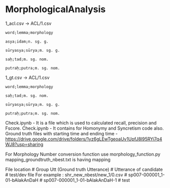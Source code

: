 # MorphologicalAnalysis


1_acl.csv -> ACL/1.csv


```
word;lemma;morphology

asya;idam;n. sg. g.

sūryasya;sūrya;m. sg. g.

saḥ;tad;m. sg. nom.

putraḥ;putra;m. sg. nom.
```





1_gt.csv -> ACL/1.csv


```
word;lemma;morphology

saḥ;tad;m. sg. nom.

sūryasya;sūrya;m. sg. g.

putraḥ;putra;m. sg. nom.
```



Check.ipynb - It is a file which is used to calculated recall, precision and Fscore.
Check.ipynb - It contains for Homonymy and Syncretism code also.
Ground truth files with starting time and ending time - https://drive.google.com/drive/folders/1yz6gLEwTgeoaUv1UpfJ8l95RYi7q4WJ8?usp=sharing




For Morphology Number conversion function use morphology_function.py
mapping_groundtruth_nbest.txt is having mapping 



File location # Group Utt (Ground truth Utterance) # Utterance of candidate # test/dev file
For example : shr_new_nbest/new_1/0.csv # sp007-000001_1-01-bAlakAnDaH # sp007-000001_1-01-bAlakAnDaH-1 # test
